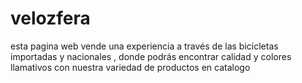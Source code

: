 # velozfera
esta pagina web vende una experiencia a través de las bicicletas importadas y nacionales , donde podrás encontrar calidad y colores llamativos con nuestra variedad de productos en catalogo   
